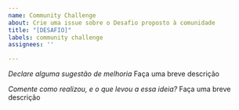 ```yaml
---
name: Community Challenge
about: Crie uma issue sobre o Desafio proposto à comunidade
title: "[DESAFIO]"
labels: community challenge
assignees: ''

---
```


*Declare alguma sugestão de melhoria*
Faça uma breve descrição

*Comente como realizou, e o que levou a essa ideia?*
Faça uma breve descrição

